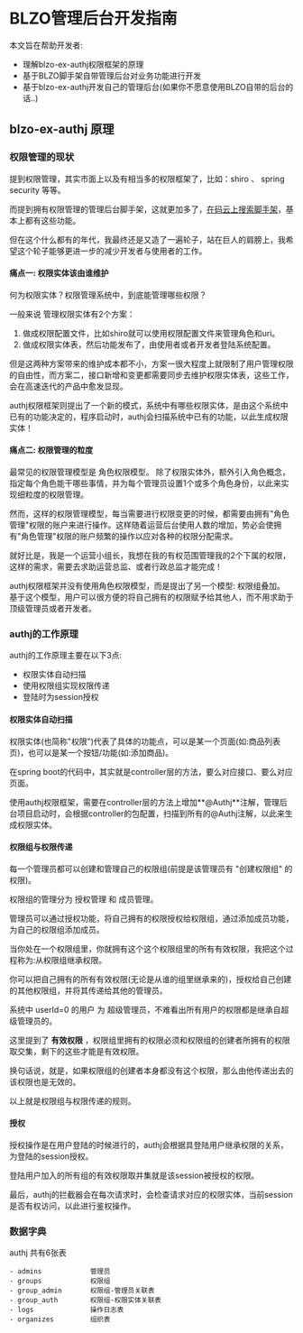 # BLZO管理后台开发指南

本文旨在帮助开发者:
- 理解blzo-ex-authj权限框架的原理
- 基于BLZO脚手架自带管理后台对业务功能进行开发
- 基于blzo-ex-authj开发自己的管理后台(如果你不愿意使用BLZO自带的后台的话..)

## blzo-ex-authj 原理

### 权限管理的现状

提到权限管理，其实市面上以及有相当多的权限框架了，比如：shiro 、 spring security 等等。

而提到拥有权限管理的管理后台脚手架，这就更加多了，[在码云上搜索脚手架](https://gitee.com/search?utf8=%E2%9C%93&q=%E8%84%9A%E6%89%8B%E6%9E%B6)，基本上都有这些功能。

但在这个什么都有的年代，我最终还是又造了一遍轮子，站在巨人的肩膀上，我希望这个轮子能够更进一步的减少开发者与使用者的工作。

#### 痛点一: 权限实体该由谁维护

何为权限实体？权限管理系统中，到底能管理哪些权限？  

一般来说 管理权限实体有2个方案：

1. 做成权限配置文件，比如shiro就可以使用权限配置文件来管理角色和uri。
2. 做成权限实体表，然后功能发布了，由使用者或者开发者登陆系统配置。

但是这两种方案带来的维护成本都不小，方案一很大程度上就限制了用户管理权限的自由性，而方案二，接口新增和变更都需要同步去维护权限实体表，这些工作，会在高速迭代的产品中愈发显现。

authj权限框架则提出了一个新的模式，系统中有哪些权限实体，是由这个系统中已有的功能决定的，程序启动时，authj会扫描系统中已有的功能，以此生成权限实体！

#### 痛点二: 权限管理的粒度

最常见的权限管理模型是 角色权限模型。 除了权限实体外，额外引入角色概念，指定每个角色能干哪些事情，并为每个管理员设置1个或多个角色身份，以此来实现细粒度的权限管理。

然而，这样的权限管理模型，每当需要进行权限变更的时候，都需要由拥有"角色管理"权限的账户来进行操作。这样随着运营后台使用人数的增加，势必会使拥有"角色管理"权限的账户频繁的操作以应对各种的权限分配需求。

就好比是，我是一个运营小组长，我想在我的有权范围管理我的2个下属的权限，这样的需求，需要去求助运营总监、或者行政总监才能完成！

authj权限框架并没有使用角色权限模型，而是提出了另一个模型: 权限组叠加。  
基于这个模型，用户可以很方便的将自己拥有的权限赋予给其他人，而不用求助于顶级管理员或者开发者。

### authj的工作原理

authj的工作原理主要在以下3点:

- 权限实体自动扫描
- 使用权限组实现权限传递
- 登陆时为session授权

#### 权限实体自动扫描

权限实体(也简称"权限")代表了具体的功能点，可以是某一个页面(如:商品列表页)，也可以是某一个按钮/功能(如:添加商品)。

在spring boot的代码中，其实就是controller层的方法，要么对应接口、要么对应页面。

使用authj权限框架，需要在controller层的方法上增加**@Authj**注解，管理后台项目启动时，会根据controller的包配置，扫描到所有的@Authj注解，以此来生成权限实体。

#### 权限组与权限传递

每一个管理员都可以创建和管理自己的权限组(前提是该管理员有 "创建权限组" 的权限)。

权限组的管理分为 授权管理 和 成员管理。

管理员可以通过授权功能，将自己拥有的权限授权给权限组，通过添加成员功能，为自己的权限组添加成员。

当你处在一个权限组里，你就拥有这个这个权限组里的所有有效权限，我把这个过程称为:从权限组继承权限。

你可以把自己拥有的所有有效权限(无论是从谁的组里继承来的)，授权给自己创建的其他权限组，并将其传递给其他的管理员。

系统中 userId=0 的用户 为 超级管理员，不难看出所有用户的权限都是继承自超级管理员的。

这里提到了 **有效权限** ，权限组里拥有的权限必须和权限组的创建者所拥有的权限取交集，剩下的这些才能是有效权限。

换句话说，就是，如果权限组的创建者本身都没有这个权限，那么由他传递出去的该权限也是无效的。

以上就是权限组与权限传递的规则。

#### 授权

授权操作是在用户登陆的时候进行的，authj会根据具登陆用户继承权限的关系，为登陆的session授权。

登陆用户加入的所有组的有效权限取并集就是该session被授权的权限。

最后，authj的拦截器会在每次请求时，会检查请求对应的权限实体，当前session是否有权访问，以此进行鉴权操作。

### 数据字典

authj 共有6张表

```
- admins            管理员
- groups            权限组
- group_admin       权限组-管理员关联表
- group_auth        权限组-权限实体关联表
- logs              操作日志表
- organizes         组织表
```
